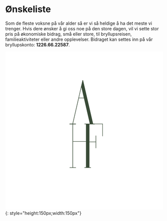 # Ønskeliste

Som de fleste voksne på vår alder så er vi så heldige å ha det meste vi trenger. Hvis dere ønsker å gi oss noe på den store dagen, vil vi sette stor pris på økonomiske bidrag, små eller store, til bryllupsreisen, familieaktiviteter eller andre opplevelser.
Bidraget kan settes inn på vår bryllupskonto: **1226.66.22587**.

![axhf](../Images/logo-sort.png){: style="height:150px;width:150px"}

